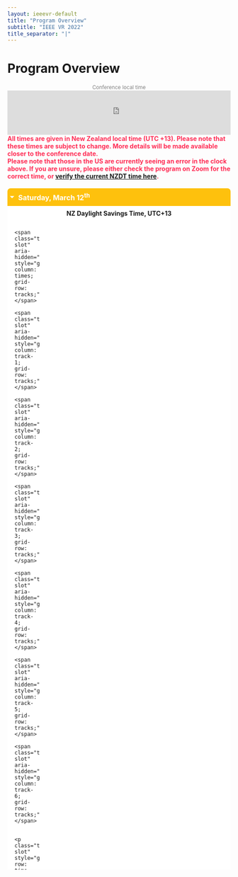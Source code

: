 ```yaml
---
layout: ieeevr-default
title: "Program Overview"
subtitle: "IEEE VR 2022"
title_separator: "|"
---
```


<style>
    .styled-table {
        border-collapse: collapse;
        margin: 25px 0;
        font-size: 0.9em;
        font-family: sans-serif;
        /*min-width: 400px;*/
        box-shadow: 0 0 20px rgba(0, 0, 0, 0.15);
        display: table;
    }

    .styled-table thead tr {
        background-color: #fec10d;
        color: #ffffff;
        text-align: left;
    }

    .styled-table th,
    .styled-table td {
        padding: 12px 15px;
    }

    .styled-table tbody tr {
        border-bottom: 1px solid #dddddd;
    }

    .styled-table tbody tr:nth-of-type(even) {
        background-color: #f3f3f3;
    }

    .styled-table tbody tr:last-of-type {
        border-bottom: 2px solid #fec10d;
    }

    .styled-table tbody tr.active-row {
        font-weight: bold;
        color: #fec10d;
    }


    /*************************
 * GRID SCHEDULE LAYOUT from there: https://css-tricks.com/building-a-conference-schedule-with-css-grid/
 *************************/
    @media screen and (min-width:700px) {
        .schedule {
            display: grid;
            grid-gap: 1em;
            grid-template-rows:
                [tracks] auto [time-0730] 0.5fr [time-0800] 0.5fr [time-0830] 0.5fr [time-0900] 0.5fr [time-0930] 0.5fr [time-1000] 0.5fr [time-1030] 0.5fr [time-1100] 0.5fr [time-1130] 0.5fr [time-1200] 0.5fr [time-1230] 0.5fr [time-1300] 0.5fr [time-1330] 0.5fr [time-1400] 0.5fr [time-1430] 0.5fr [time-1500] 0.5fr [time-1530] 0.5fr [time-1600] 0.5fr [time-1630] 0.5fr [time-1700] 0.5fr [time-1730] 0.5fr [time-1800] 0.5fr [time-1830] 0.5fr [time-1900] 0.5fr;
            /* Note 1:
      Use 24hr time for gridline names for simplicity

      Note 2: Use "auto" instead of "0.5fr" for a more compact schedule where height of a slot is not proportional to the session length. Implementing a "compact" shortcode attribute might make sense for this!
      Try 0.5fr for more compact equal rows. I don't quite understand how that works :)
      */

            grid-template-columns:
                [times] 4em [track-1-start] 0.5fr [track-1-end track-2-start] 0.5fr [track-2-end track-3-start] 0.5fr [track-3-end];
        }

        .schedule-with-expo {
            display: grid;
            grid-gap: 1em;
            grid-template-rows:
                [tracks] auto [time-0830] 0.5fr [time-0900] 0.5fr [time-0930] 0.5fr [time-1000] 0.5fr [time-1030] 0.5fr [time-1100] 0.5fr [time-1130] 0.5fr [time-1200] 0.5fr [time-1230] 0.5fr [time-1300] 0.5fr [time-1330] 0.5fr [time-1400] 0.5fr [time-1430] 0.5fr [time-1500] 0.5fr [time-1530] 0.5fr [time-1600] 0.5fr [time-1630] 0.5fr [time-1700] 0.5fr [time-1730] 0.5fr [time-1800] 0.5fr [time-1830] 0.5fr [time-1900] 0.5fr;

            grid-template-columns:
                [times] 4em [track-1-start] 0.5fr [track-1-end track-2-start] 0.5fr [track-2-end track-3-start] 0.5fr [track-3-end track-4-start] 0.5fr [track-4-end];
        }

        .schedule-sat-12 {
            display: grid;
            grid-gap: 1em;
            grid-template-rows:
                [tracks] auto [time-0800] 0.5fr [time-0830] 0.5fr [time-0900] 0.5fr [time-0930] 0.5fr [time-1000] 0.5fr [time-1030] 0.5fr [time-1100] 0.5fr [time-1130] 0.5fr [time-1200] 0.5fr [time-1230] 0.5fr [time-1300] 0.5fr [time-1330] 0.5fr [time-1400] 0.5fr [time-1430] 0.5fr [time-1500] 0.5fr [time-1530] 0.5fr [time-1600] 0.5fr [time-1630] 0.5fr [time-1700] 0.5fr;

            grid-template-columns:
                [times] 4em [track-1-start] 0.5fr [track-1-end track-2-start] 0.5fr [track-2-end track-3-start] 0.5fr [track-3-end track-4-start] 0.5fr [track-4-end track-5-start] 0.5fr [track-5-end track-6-start] 0.5fr [track-6-end];
        }

        .schedule-sun-13 {
            display: grid;
            grid-gap: 1em;
            grid-template-rows:
                [tracks] auto [time-0800] 0.5fr [time-0830] 0.5fr [time-0900] 0.5fr [time-0930] 0.5fr [time-1000] 0.5fr [time-1030] 0.5fr [time-1100] 0.5fr [time-1130] 0.5fr [time-1200] 0.5fr [time-1230] 0.5fr [time-1300] 0.5fr [time-1330] 0.5fr [time-1400] 0.5fr [time-1430] 0.5fr [time-1500] 0.5fr [time-1530] 0.5fr [time-1600] 0.5fr [time-1630] 0.5fr [time-1700] 0.5fr;

            grid-template-columns:
                [times] 4em [track-1-start] 0.5fr [track-1-end track-2-start] 0.5fr [track-2-end track-3-start] 0.5fr [track-3-end track-4-start] 0.5fr [track-4-end track-5-start] 0.5fr [track-5-end track-6-start] 0.5fr [track-6-end];
        }

        .schedule-mon-14 {
            display: grid;
            grid-gap: 1em;
            grid-template-rows:
                [tracks] auto [time-0900] 0.5fr [time-0930] 0.5fr [time-1000] 0.5fr [time-1030] 0.5fr [time-1100] 0.5fr [time-1130] 0.5fr [time-1200] 0.5fr [time-1230] 0.5fr [time-1300] 0.5fr [time-1330] 0.5fr [time-1400] 0.5fr [time-1430] 0.5fr [time-1500] 0.5fr [time-1530] 0.5fr [time-1600] 0.5fr [time-1630] 0.5fr [time-1700] 0.5fr [time-1730] 0.5fr [time-1800] 0.5fr [time-1830] 0.5fr [time-1900] 0.5fr;

            grid-template-columns:
                [times] 4em [track-1-start] 0.5fr [track-1-end track-2-start] 0.5fr [track-2-end track-3-start] 0.5fr [track-3-end track-4-start] 0.5fr [track-4-end track-5-start] 0.5fr [track-5-end track-6-start] 0.5fr [track-6-end];
        }

        .schedule-tue-15 {
            display: grid;
            grid-gap: 1em;
            grid-template-rows:
                [tracks] auto [time-0700] 0.5fr [time-0730] 0.5fr [time-0800] 0.5fr [time-0830] 0.5fr [time-0900] 0.5fr [time-0930] 0.5fr [time-1000] 0.5fr [time-1030] 0.5fr [time-1100] 0.5fr [time-1130] 0.5fr [time-1200] 0.5fr [time-1230] 0.5fr [time-1300] 0.5fr [time-1330] 0.5fr [time-1400] 0.5fr [time-1430] 0.5fr [time-1500] 0.5fr [time-1530] 0.5fr [time-1600] 0.5fr [time-1630] 0.5fr [time-1700] 0.5fr [time-1730] 0.5fr [time-1800] 0.5fr [time-1830] 0.5fr [time-1900] 0.5fr;

            grid-template-columns:
                [times] 4em [track-1-start] 0.5fr [track-1-end track-2-start] 0.5fr [track-2-end track-3-start] 0.5fr [track-3-end track-4-start] 0.5fr [track-4-end track-5-start] 0.5fr [track-5-end track-6-start] 0.5fr [track-6-end];
        }

        .schedule-wed-16 {
            display: grid;
            grid-gap: 1em;
            grid-template-rows:
                [tracks] auto [time-0600] 0.5fr [time-0630] 0.5fr [time-0700] 0.5fr [time-0730] 0.5fr [time-0800] 0.5fr [time-0830] 0.5fr [time-0900] 0.5fr [time-0930] 0.5fr [time-1000] 0.5fr [time-1030] 0.5fr [time-1100] 0.5fr [time-1130] 0.5fr [time-1200] 0.5fr [time-1230] 0.5fr [time-1300] 0.5fr [time-1330] 0.5fr [time-1400] 0.5fr [time-1430] 0.5fr [time-1500] 0.5fr [time-1530] 0.5fr [time-1600] 0.5fr [time-1630] 0.5fr [time-1700] 0.5fr [time-1730] 0.5fr [time-1800] 0.5fr [time-1830] 0.5fr [time-1900] 0.5fr;

            grid-template-columns:
                [times] 4em [track-1-start] 0.5fr [track-1-end track-2-start] 0.5fr [track-2-end track-3-start] 0.5fr [track-3-end track-4-start] 0.5fr [track-4-end track-5-start] 0.5fr [track-5-end track-6-start] 0.5fr [track-6-end];
        }
    }

    .time-slot {
        grid-column: times;
        text-decoration: none;

    }

    .track-slot {
        display: none;
        /* hidden on small screens and browsers without grid support */
    }

    @supports(display:grid) {
        @media screen and (min-width:700px) {
            .track-slot {
                display: block;
                padding: 10px 5px 5px;
                position: sticky;
                top: 0;
                z-index: 1000;
                background-color: rgba(255, 255, 255, .9);
            }
        }
    }

    /* Small-screen & fallback styles */
    .session {
        margin-bottom: 1em;
    }

    @supports(display:grid) {
        @media screen and (min-width: 700px) {
            .session {
                margin: 0;
            }
        }
    }

    /*************************
 * VISUAL STYLES
 * Design-y stuff ot particularly important to the demo
 ************************
    body {
        padding: 50px;
        max-width: 1100px;
        margin: 0 auto;
        line-height: 1.5;
    }
    */

    .session {
        padding: .5em;
        border-radius: 5px;
        font-size: 12px;
        box-shadow:
            rgba(255, 255, 255, .6) 1px 1px 0,
            rgba(0, 0, 0, .3) 4px 4px 0;
    }

    .session-title,
    .session-time,
    .session-track,
    .session-presenter {
        display: block;
    }

    .session-title,
    .time-slot {
        margin: 0;
        font-size: 1em;
    }

    .session-title a {
        color: #fff;
        text-decoration-style: dotted;

        &:hover {
            font-style: italic;
        }

        &:focus {
            outline: 2px dotted rgba(255, 255, 255, .8);
        }
    }

    .track-slot,
    .time-slot {
        font-weight: bold;
        font-size: .8em;
    }

    .track-1 {
        background-color: #fec10d;
        color: #fff;
    }

    .track-2 {
        background-color: #009cb4;
        color: #fff;
    }

    .track-3 {
        background-color: rgb(52, 199, 89);
        color: #fff;
    }

    .track-poster {
        background-color: #c65833;
        color: #fff;
    }

    .track-all {
        display: flex;
        justify-content: center;
        align-items: center;
        background: #ccc;
        color: #000;
        box-shadow: none;
    }

    .track-tutorial {
        background-color: #00aeef;
        color: #fff;
    }

    .track-break {
        background-color: #ddf6ff;
        color: #464646;
    }

    .track-workshop {
        background-color: rgb(52, 199, 89);
        color: #fff;
    }

    .track-dc {
        background-color: rgb(255, 149, 0);
        color: #fff;
    }

    .track-exhibition {
        background-color: rgb(175, 82, 222);
        color: #fff;
    }

    .track-event {
        background-color: rgb(90, 200, 250);
        color: #fff;
    }

    .track-panel {
        background-color: rgb(0, 122, 255);
        color: #fff;
    }

    .track-keynote {
        background-color: rgb(255, 45, 85);
        color: #fff;
    }

    .track-rob {
        background-color: #fe850b;
        color: #fff;
    }

    .track-3dui {
        background-color: rgb(211, 15, 69);
        color: #fff;
    }

    .text {
        max-width: 750px;
        font-size: 18px;
        margin: 0 auto 50px;
    }

    .meta {
        color: #555;
        font-style: italic;
    }

    .meta a {
        color: #555;
    }

    hr {
        margin: 40px 0;
    }


    /* Collapsible */
    input[type='checkbox'] {
        display: none;
    }

    .wrap-collabsible {
        margin: 1.2rem 0;
    }

    .lbl-toggle {
        display: block;
        font-weight: bold;
        /* font-family: monospace; */
        font-size: 1rem;
        text-align: left;
        padding: 0.5rem;
        color: #ffffff;
        background: #fec10d;
        cursor: pointer;
        border-radius: 7px;
        transition: all 0.25s ease-out;
    }

    .lbl-toggle:hover {
        color: #FFF;
    }

    .lbl-toggle::before {
        content: ' ';
        display: inline-block;
        border-top: 5px solid transparent;
        border-bottom: 5px solid transparent;
        border-left: 5px solid currentColor;
        vertical-align: middle;
        margin-right: .7rem;
        transform: translateY(-2px);
        transition: transform .2s ease-out;
    }

    .toggle:checked+.lbl-toggle::before {
        transform: rotate(90deg) translateX(-3px);
    }

    .collapsible-content {
        max-height: 0px;
        overflow: hidden;
        transition: max-height .25s ease-in-out;
    }

    .toggle:checked+.lbl-toggle+.collapsible-content {
        max-height: 1500px;
    }

    .toggle:checked+.lbl-toggle {
        border-bottom-right-radius: 0;
        border-bottom-left-radius: 0;
    }

    .collapsible-content .content-inner {
        background: white;
        /* rgba(0, 105, 255, .2);*/
        border-bottom: 1px solid rgba(254, 193, 13, .45);
        border-bottom-left-radius: 7px;
        border-bottom-right-radius: 7px;
        padding: .5rem 1rem;
    }

    .collapsible-content p {
        margin-bottom: 0;
    }

</style>


<h1>Program Overview</h1>



<div style="text-align:center;">
        <small><span style="color:gray;">Conference local time</span></small>
        <iframe src="https://www.zeitverschiebung.net/clock-widget-iframe-v2?language=en&size=small&timezone=Pacific%2FAuckland" width="100%" height="100" frameborder="0" seamless></iframe>
</div>



<!--
<h3 style="color: rgb(255, 45, 85);">Please note that all times are given in Lisbon, Portugal local time.</h3>
<p>
    On the first day (Saturday, March 27), times are given in WET/UTC.
    The rest of the conference is affected by Daylight Saving Time (DST), and therefore, times are shown in WEST/UTC+1.
</p>
-->
<div class="notice--warning">
    <strong style="color: rgb(255, 45, 85);">All times are given in New Zealand local time (UTC +13). Please note that these times are subject to change.
    More details will be made available closer to the conference date.</strong>
</div>

<div class="notice--warning">
    <strong style="color: rgb(255, 45, 85);">Please note that those in the US are currently seeing an error in the clock above. If you are unsure, please either check the program on Zoom 
    for the correct time, or <a href="https://www.timeanddate.com/worldclock/new-zealand/auckland">verify the current NZDT time here</a>.</strong>
</div>
<!--<div class="notice--info" style="background-color: $theme-yellow ! important; color: $theme-text ! important;">
    <strong>Locations</strong>
    <p>
        Locations in the program below refer to virtual places in the Virbela platform.
    </p>
    <center>
        <p style="font-size: 20px;">
            <a href="/2021/attend/virbela-instructions/" class="btn btn--primary" style="color: white;">Getting Started with Virbela</a>
        </p>
    </center>
</div>-->
<!--
<div class="notice--warning">
    <strong>Note:</strong>
    <p>
        The indications for locations in this program refer to virtual locations in the Virbela platform. Please find more information about and how to use Virbela <a href="/2021/attend/virbela-instructions/">here</a>.
    </p>
</div>
-->


<!-- ################################# SATURDAY ########################################### -->
<div>
    <div class="wrap-collabsible"> <input id="collapsible1" class="toggle" type="checkbox" checked> <label for="collapsible1" class="lbl-toggle">Saturday, March 12<sup>th</sup></label>
        <div class="collapsible-content">
            <div class="content-inner">
                <center><strong>NZ Daylight Savings Time, UTC+13</strong></center>
                <div class="schedule-sat-12" aria-labelledby="schedule-heading">

                    <span class="track-slot" aria-hidden="true" style="grid-column: times; grid-row: tracks;"></span>
                    <span class="track-slot" aria-hidden="true" style="grid-column: track-1; grid-row: tracks;"></span>
                    <span class="track-slot" aria-hidden="true" style="grid-column: track-2; grid-row: tracks;"></span>
                    <span class="track-slot" aria-hidden="true" style="grid-column: track-3; grid-row: tracks;"></span>
                    <span class="track-slot" aria-hidden="true" style="grid-column: track-4; grid-row: tracks;"></span>
                    <span class="track-slot" aria-hidden="true" style="grid-column: track-5; grid-row: tracks;"></span>
                    <span class="track-slot" aria-hidden="true" style="grid-column: track-6; grid-row: tracks;"></span>

                    <p class="time-slot" style="grid-row: time-0800;">8:00</p>

                    <div class="session session-1 track-tutorial" style="grid-column: track-1-start / track-1-end; grid-row: time-0800 / time-0930;">
                        <h3 class="session-title"><a href="{{ "/program/tutorials/#RemoteCollaboration" | relative_url }}">Tutorial: Remote Collaboration using Augmented Reality: Development and Evaluation - Bernado Marques et al.</a></h3>
                        <span class="session-time">8:00 - 9:30</span>
                        <!--<span class="session-title"><b style="color: white;">Location:</b> <a href="/2021/attend/virbela-instructions/#map">Auditorium A</a></span>-->
                    </div>

                    <div class="session session-2 track-workshop" style="grid-column: track-2-start / track-2-end; grid-row: time-0800 / time-1100;">
                        <h3 class="session-title"><a href="{{ "/program/workshops/#ARES" | relative_url }}">Workshop: ARES - Augmented Reality Enabling Superhuman Sports + Serious Games</a></h3>
                        <span class="session-time">8:00 - 11:00</span>
                        <!--<span class="session-title"><b style="color: white;">Location:</b> <a href="/2021/attend/virbela-instructions/#map">Auditorium B</a></span>-->
                    </div>
                    
                    <div class="session session-3 track-workshop" style="grid-column: track-3-start / track-3-end; grid-row: time-0800 / time-1100;">
                        <h3 class="session-title"><a href="{{ "/program/workshops/#SIVA" | relative_url }}">1<sup>st</sup> International Workshop on Socially Intelligent Virtual Agents (SIVA)</a></h3>
                        <span class="session-time">8:00 - 11:00</span>
                    </div>
                    <div class="session session-4 track-workshop" style="grid-column: track-4-start / track-4-end; grid-row: time-0800 / time-1130;">
                        <h3 class="session-title"><a href="{{ "/program/workshops/#ReDigiTS" | relative_url }}">Workshop: 3D Reconstruction, Digital Twinning, and Simulation for Virtual Experiences (ReDigiTS)</a></h3>
                        <span class="session-time">8:00 - 11:30</span>
                    </div>
                    
                    <div class="session session-5 track-workshop" style="grid-column: track-5-start / track-5-end; grid-row: time-0800 / time-1100;">
                        <h3 class="session-title"><a href="{{ "/program/workshops/#SIVE" | relative_url }}">Workshop: Sonic Interaction in Virtual Environments</a></h3>
                        <span class="session-time">8:00 - 11:00</span>
                        <!--<span class="session-title"><b style="color: white;">Location:</b> <a href="/2021/attend/virbela-instructions/#map">Auditorium A</a></span>-->
                    </div>

                    <p class="time-slot" style="grid-row: time-0830;"></p>
                    <p class="time-slot" style="grid-row: time-0900;">9:00</p>

                    <div class="session session-6 track-dc" style="grid-column: track-6-start / track-6-end; grid-row: time-0900 / time-1800;">
                        <h3 class="session-title"><a href="{{ "/program/doctoral-consortium" | relative_url }}">Doctoral Consortium</a></h3>
                        <span class="session-time">9:00 - 18:00</span>
                        <!--<span class="session-title"><b style="color: white;">Location:</b> <a href="/2021/attend/virbela-instructions/#map">Auditorium B</a></span>-->
                    </div>
                    
                    <p class="time-slot" style="grid-row: time-0930;"></p>
                    <p class="time-slot" style="grid-row: time-1000;">10:00</p>

                    <div class="session session-7 track-tutorial" style="grid-column: track-1-start / track-1-end; grid-row: time-1000 / time-1130;">
                        <h3 class="session-title"><a href="{{ "/program/tutorials/#RagRug" | relative_url }}">Tutorial: Developing Situated Analytics Applications with RagRug - Dieter Schmalstieg, Philipp Fleck</a></h3>
                        <span class="session-time">10:00 - 11:30</span>
                        <!--<span class="session-title"><b style="color: white;">Location:</b> <a href="/2021/attend/virbela-instructions/#map">Auditorium C</a></span>-->
                    </div>

                    <p class="time-slot" style="grid-row: time-1030;"></p>
                    <p class="time-slot" style="grid-row: time-1100;">11:00</p>

                    <div class="session session-8 track-workshop" style="grid-column: track-2-start / track-2-end; grid-row: time-1100 / time-1600;">
                        <h3 class="session-title"><a href="{{ "/program/workshops/#EmpathicComputing" | relative_url }}">Workshop: Empathic Computing</a></h3>
                        <span class="session-time">11:00 - 16:00</span>
                        <!--<span class="session-title"><b style="color: white;">Location:</b> <a href="/2021/attend/virbela-instructions/#map">Auditorium C</a></span>-->
                    </div>

                    <div class="session session-8 track-workshop" style="grid-column: track-3-start / track-3-end; grid-row: time-1100 / time-1400;">
                        <h3 class="session-title"><a href="{{ "/program/workshops/#OpenVR" | relative_url }}">Workshop: Open Access Tools and Libraries for Virtual Reality</a></h3>
                        <span class="session-time">11:00 - 14:00</span>
                        <!--<span class="session-title"><b style="color: white;">Location:</b> <a href="/2021/attend/virbela-instructions/#map">Auditorium C</a></span>-->
                    </div>

                    <div class="session session-9 track-workshop" style="grid-column: track-5-start / track-5-end; grid-row: time-1100 / time-1500;">
                        <h3 class="session-title"><a href="{{ "/program/workshops/#XRIOS" | relative_url }}">1<sup>st</sup> International Workshop on eXtended Reality for Industrial and Occupational Supports (XRIOS)</a></h3>
                        <span class="session-time">11:00 - 15:00</span>
                        <!--<span class="session-title"><b style="color: white;">Location:</b> <a href="/2021/attend/virbela-instructions/#map">Auditorium C</a></span>-->
                    </div>

                    <p class="time-slot" style="grid-row: time-1130;"></p>
                    <p class="time-slot" style="grid-row: time-1200;">12:00</p>

                    <div class="session session-10 track-tutorial" style="grid-column: track-1-start / track-1-end; grid-row: time-1200 / time-1330;">
                        <h3 class="session-title"><a href="{{ "/program/tutorials/#EmpathyXR" | relative_url }}">Tutorial: Empathy-Enabled Extended Reality - Denis Gra&#x10D;anin</a></h3>
                        <span class="session-time">12:00 - 13:30</span>
                        <!--<span class="session-title"><b style="color: white;">Location:</b> <a href="/2021/attend/virbela-instructions/#map">Auditorium C</a></span>-->
                    </div>

                    <p class="time-slot" style="grid-row: time-1230;"></p>
                    <p class="time-slot" style="grid-row: time-1300;">13:00</p>

                    <div class="session session-11 track-workshop" style="grid-column: track-3-start / track-3-end; grid-row: time-1400 / time-1700;">
                        <h3 class="session-title"><a href="{{ "/program/workshops/#Data4XR" | relative_url }}">Workshop: Data4XR: Datasets for Developing Intelligent XR Applications</a></h3>
                        <span class="session-time">14:00 - 17:00</span>
                        <!--<span class="session-title"><b style="color: white;">Location:</b> <a href="/2021/attend/virbela-instructions/#map">Auditorium C</a></span>-->
                    </div>

                    <p class="time-slot" style="grid-row: time-1330;"></p>
                    <p class="time-slot" style="grid-row: time-1400;">14:00</p>
                    <p class="time-slot" style="grid-row: time-1430;"></p>
                    <p class="time-slot" style="grid-row: time-1500;">15:00</p>
                    <p class="time-slot" style="grid-row: time-1530;"></p>
                    <p class="time-slot" style="grid-row: time-1600;">16:00</p>
                    <p class="time-slot" style="grid-row: time-1630;"></p>
                    <p class="time-slot" style="grid-row: time-1700;">17:00</p>
                    <p class="time-slot" style="grid-row: time-1730;"></p>
                    <p class="time-slot" style="grid-row: time-1800;">18:00</p>

                </div>

            </div>
        </div>
    </div>
</div>

<!-- ################################# SUNDAY ########################################### -->
<div>
    <div class="wrap-collabsible"> <input id="collapsible2" class="toggle" type="checkbox" checked> <label for="collapsible2" class="lbl-toggle">Sunday, March 13<sup>th</sup></label>
        <div class="collapsible-content">
            <div class="content-inner">
                <center><strong>NZ Daylight Savings Time, UTC+13</strong></center>
                <div class="schedule-sun-13" aria-labelledby="schedule-heading">

                    <span class="track-slot" aria-hidden="true" style="grid-column: times; grid-row: tracks;"></span>
                    <span class="track-slot" aria-hidden="true" style="grid-column: track-1; grid-row: tracks;"></span>
                    <span class="track-slot" aria-hidden="true" style="grid-column: track-2; grid-row: tracks;"></span>
                    <span class="track-slot" aria-hidden="true" style="grid-column: track-3; grid-row: tracks;"></span>
                    <span class="track-slot" aria-hidden="true" style="grid-column: track-4; grid-row: tracks;"></span>
                    <span class="track-slot" aria-hidden="true" style="grid-column: track-5; grid-row: tracks;"></span>
                    <span class="track-slot" aria-hidden="true" style="grid-column: track-6; grid-row: tracks;"></span>

                    <p class="time-slot" style="grid-row: time-0800;">8:00</p>

                    <div class="session session-1 track-tutorial" style="grid-column: track-1-start / track-1-end; grid-row: time-0800 / time-0930;">
                        <h3 class="session-title"><a href="{{ "/program/tutorials/#Ubiq" | relative_url }}">Tutorial: Build Your Own Social Virtual Reality with Ubiq - Part 1 - Anthony Steed et al.</a></h3>
                        <span class="session-time">8:00 - 9:30</span>
                        <!--<span class="session-title"><b style="color: white;">Location:</b> <a href="/2021/attend/virbela-instructions/#map">Auditorium A</a></span>-->
                    </div>

                    <div class="session session-2 track-workshop" style="grid-column: track-2-start / track-2-end; grid-row: time-0800 / time-1100;">
                        <h3 class="session-title"><a href="{{ "/program/workshops/#VHCIE" | relative_url }}">Workshop on Virtual Humans and Crowds in Immersive Environments (VHCIE)</a></h3>
                        <span class="session-time">8:00 - 11:00</span>
                        <!--<span class="session-title"><b style="color: white;">Location:</b> <a href="/2021/attend/virbela-instructions/#map">Auditorium B</a></span>-->
                    </div>
                    
                    <div class="session session-3 track-workshop" style="grid-column: track-3-start / track-3-end; grid-row: time-0800 / time-1100;">
                        <h3 class="session-title"><a href="{{ "/program/workshops/#TrainingXR" | relative_url }}">3<sup>rd</sup> Annual Workshop on 3D Content Creation for Simulated Training in eXtended Reality (TrainingXR)</a></h3>
                        <span class="session-time">8:00 - 11:00</span>
                    </div>
                    <div class="session session-4 track-workshop" style="grid-column: track-4-start / track-4-end; grid-row: time-0800 / time-1100;">
                        <h3 class="session-title"><a href="{{ "/program/workshops/#SIWI" | relative_url }}">Workshop: Metaverse as a promise of a bright future? - social interactions in a world of isolation</a></h3>
                        <span class="session-time">8:00 - 11:00</span>
                    </div>
                    
                    <div class="session session-5 track-workshop" style="grid-column: track-5-start / track-5-end; grid-row: time-0800 / time-1100;">
                        <h3 class="session-title"><a href="{{ "/program/workshops/#ANIVAE-2022" | relative_url }}">5<sup>th</sup> IEEE VR Internal Workshop on Animation in Virtual and Augmented Environments (ANIVAE-2022)</a></h3>
                        <span class="session-time">8:00 - 11:00</span>
                        <!--<span class="session-title"><b style="color: white;">Location:</b> <a href="/2021/attend/virbela-instructions/#map">Auditorium A</a></span>-->
                    </div>

                    <div class="session session-6 track-workshop" style="grid-column: track-6-start / track-6-end; grid-row: time-0800 / time-1100;">
                        <h3 class="session-title"><a href="{{ "/program/workshops/#XRHealth" | relative_url }}">Workshop: XR for Health and Wellbeing</a></h3>
                        <span class="session-time">8:00 - 11:00</span>
                        <!--<span class="session-title"><b style="color: white;">Location:</b> <a href="/2021/attend/virbela-instructions/#map">Auditorium A</a></span>-->
                    </div>

                    <p class="time-slot" style="grid-row: time-0830;"></p>
                    <p class="time-slot" style="grid-row: time-0900;">9:00</p>
                    <p class="time-slot" style="grid-row: time-0930;"></p>
                    <p class="time-slot" style="grid-row: time-1000;">10:00</p>

                    <div class="session session-7 track-tutorial" style="grid-column: track-1-start / track-1-end; grid-row: time-1000 / time-1130;">
                        <h3 class="session-title"><a href="{{ "/program/tutorials/#Ubiq" | relative_url }}">Tutorial: Build Your Own Social Virtual Reality with Ubiq - Part 2 - Anthony Steed et al.</a></h3>
                        <span class="session-time">10:00 - 11:30</span>
                        <!--<span class="session-title"><b style="color: white;">Location:</b> <a href="/2021/attend/virbela-instructions/#map">Auditorium C</a></span>-->
                    </div>

                    <p class="time-slot" style="grid-row: time-1030;"></p>
                    <p class="time-slot" style="grid-row: time-1100;">11:00</p>

                    <div class="session session-8 track-workshop" style="grid-column: track-3-start / track-3-end; grid-row: time-1100 / time-1400;">
                        <h3 class="session-title"><a href="{{ "/program/workshops/#PERCxR" | relative_url }}">8<sup>th</sup> workshop on Perceptual and Cognitive Issues in XR (PERCxR)</a></h3>
                        <span class="session-time">11:00 - 14:00</span>
                        <!--<span class="session-title"><b style="color: white;">Location:</b> <a href="/2021/attend/virbela-instructions/#map">Auditorium C</a></span>-->
                    </div>

                    <div class="session session-8 track-workshop" style="grid-column: track-4-start / track-4-end; grid-row: time-1100 / time-1400;">
                        <h3 class="session-title"><a href="{{ "/program/workshops/#NIDIT" | relative_url }}">Workshop on Novel Input Devices and Interaction Techniques (NIDIT)</a></h3>
                        <span class="session-time">11:00 - 14:00</span>
                        <!--<span class="session-title"><b style="color: white;">Location:</b> <a href="/2021/attend/virbela-instructions/#map">Auditorium C</a></span>-->
                    </div>

                    <div class="session session-9 track-workshop" style="grid-column: track-5-start / track-5-end; grid-row: time-1100 / time-1400;">
                        <h3 class="session-title"><a href="{{ "/program/workshops/#WEVR" | relative_url }}">8<sup>th</sup> Workshop on Everyday Virtual Reality</a></h3>
                        <span class="session-time">11:00 - 14:00</span>
                        <!--<span class="session-title"><b style="color: white;">Location:</b> <a href="/2021/attend/virbela-instructions/#map">Auditorium C</a></span>-->
                    </div>

                    <div class="session session-10 track-workshop" style="grid-column: track-6-start / track-6-end; grid-row: time-1100 / time-1400;">
                        <h3 class="session-title"><a href="{{ "/program/workshops/#HSVRAR" | relative_url }}">Workshop: Health and Safety in VR and AR</a></h3>
                        <span class="session-time">11:00 - 14:00</span>
                        <!--<span class="session-title"><b style="color: white;">Location:</b> <a href="/2021/attend/virbela-instructions/#map">Auditorium C</a></span>-->
                    </div>

                    <p class="time-slot" style="grid-row: time-1130;"></p>
                    <p class="time-slot" style="grid-row: time-1200;">12:00</p>

                    <div class="session session-11 track-tutorial" style="grid-column: track-1-start / track-1-end; grid-row: time-1200 / time-1330;">
                        <h3 class="session-title"><a href="{{ "/program/tutorials/#EmotionAndTouch" | relative_url }}">Tutorial: Emotion and Touch in Virtual Reality - Darlene Barker</a></h3>
                        <span class="session-time">12:00 - 13:30</span>
                        <!--<span class="session-title"><b style="color: white;">Location:</b> <a href="/2021/attend/virbela-instructions/#map">Auditorium C</a></span>-->
                    </div>

                    <p class="time-slot" style="grid-row: time-1230;"></p>
                    <p class="time-slot" style="grid-row: time-1300;">13:00</p>
                    <p class="time-slot" style="grid-row: time-1330;"></p>
                    <p class="time-slot" style="grid-row: time-1400;">14:00</p>

                    <div class="session session-12 track-workshop" style="grid-column: track-3-start / track-3-end; grid-row: time-1400 / time-1700;">
                        <h3 class="session-title"><a href="{{ "/program/workshops/#KELVAR" | relative_url }}">7<sup>th</sup> Annual Workshop on K-12+ Embodied Learning through Virtual and Augmented Reality (KELVAR)</a></h3>
                        <span class="session-time">14:00 - 17:00</span>
                        <!--<span class="session-title"><b style="color: white;">Location:</b> <a href="/2021/attend/virbela-instructions/#map">Auditorium C</a></span>-->
                    </div>

                    <div class="session session-13 track-workshop" style="grid-column: track-4-start / track-4-end; grid-row: time-1400 / time-1700;">
                        <h3 class="session-title"><a href="{{ "/program/workshops/#METABUILD" | relative_url }}">METABUILD: First Workshop for Building the Foundations of the Metaverse</a></h3>
                        <span class="session-time">14:00 - 17:00</span>
                        <!--<span class="session-title"><b style="color: white;">Location:</b> <a href="/2021/attend/virbela-instructions/#map">Auditorium C</a></span>-->
                    </div>

                    <div class="session session-14 track-workshop" style="grid-column: track-5-start / track-5-end; grid-row: time-1400 / time-1500;">
                        <h3 class="session-title"><a href="{{ "/program/workshops/#X-IRL" | relative_url }}">Workshop: X-IRL risks: Identifying privacy and security risks in inter-reality attacks and interactions</a></h3>
                        <span class="session-time">14:00 - 15:00</span>
                        <!--<span class="session-title"><b style="color: white;">Location:</b> <a href="/2021/attend/virbela-instructions/#map">Auditorium C</a></span>-->
                    </div>

                    <p class="time-slot" style="grid-row: time-1430;"></p>
                    <p class="time-slot" style="grid-row: time-1500;">15:00</p>
                    <p class="time-slot" style="grid-row: time-1530;"></p>
                    <p class="time-slot" style="grid-row: time-1600;">16:00</p>
                    <p class="time-slot" style="grid-row: time-1630;"></p>
                    <p class="time-slot" style="grid-row: time-1700;">17:00</p>

                </div>

            </div>
        </div>
    </div>
</div>

<!-- ################################# MONDAY ########################################### -->
<div>
    <div class="wrap-collabsible"> <input id="collapsible3" class="toggle" type="checkbox" checked> <label for="collapsible3" class="lbl-toggle">Monday, March 14<sup>th</sup></label>
        <div class="collapsible-content">
            <div class="content-inner">
                <center><strong>NZ Daylight Savings Time, UTC+13</strong></center>
                <div class="schedule-mon-14" aria-labelledby="schedule-heading">

                    <span class="track-slot" aria-hidden="true" style="grid-column: times; grid-row: tracks;"></span>
                    <span class="track-slot" aria-hidden="true" style="grid-column: track-1; grid-row: tracks;"></span>
                    <span class="track-slot" aria-hidden="true" style="grid-column: track-2; grid-row: tracks;"></span>
                    <span class="track-slot" aria-hidden="true" style="grid-column: track-3; grid-row: tracks;"></span>
                    <span class="track-slot" aria-hidden="true" style="grid-column: track-4; grid-row: tracks;"></span>
                    <span class="track-slot" aria-hidden="true" style="grid-column: track-5; grid-row: tracks;"></span>
                    <span class="track-slot" aria-hidden="true" style="grid-column: track-6; grid-row: tracks;"></span>

                    <p class="time-slot" style="grid-row: time-0900;">9:00</p>

                    <div class="session session-1 track-tutorial" style="grid-column: track-1-start / track-6-end; grid-row: time-0900 / time-1030;">
                        <h3 class="session-title"><!--<a href="{{ "/program/tutorials/#T4" | relative_url }}">-->Opening incl. VGTC Awards<!--</a>--></h3>
                        <span class="session-time">9:00 - 10:30</span>
                        <!--<span class="session-title"><b style="color: white;">Location:</b> <a href="/2021/attend/virbela-instructions/#map">Auditorium A</a></span>-->
                    </div>

                    <p class="time-slot" style="grid-row: time-0930;"></p>
                    <p class="time-slot" style="grid-row: time-1000;">10:00</p>

                    <div class="session session-2 track-keynote" style="grid-column: track-1-start / track-6-end; grid-row: time-1030 / time-1130;">
                        <h3 class="session-title"><a href="{{ "/program/keynote-speakers/#keynote-dwyer" | relative_url }}">Keynote 1 - Tim Dwyer</a></h3>
                        <span class="session-time">10:30 - 11:30</span>
                        <!--<span class="session-title"><b style="color: white;">Location:</b> <a href="/2021/attend/virbela-instructions/#map">Auditorium B</a></span>-->
                    </div>

                    <p class="time-slot" style="grid-row: time-1030;"></p>
                    <p class="time-slot" style="grid-row: time-1100;">11:00</p>

                    <div class="session session-3 track-break" style="grid-column: track-1-start / track-6-end; grid-row: time-1130 / time-1200;">
                        <h3 class="session-title">Break</h3>
                        <span class="session-time">11:30 - 12:00</span>
                    </div>

                    <p class="time-slot" style="grid-row: time-1130;"></p>
                    <p class="time-slot" style="grid-row: time-1200;">12:00</p>
                    
                    <div class="session session-4 track-1" style="grid-column: track-1-start / track-2-end; grid-row: time-1200 / time-1300;">
                        <h3 class="session-title"><a href="{{ "/program/papers/#displays" | relative_url }}">Papers: Displays</a></h3>
                        <span class="session-time">12:00 - 13:00</span>
                    </div>

                    <div class="session session-5 track-2" style="grid-column: track-3-start / track-4-end; grid-row: time-1200 / time-1300;">
                        <h3 class="session-title"><a href="{{ "/program/papers/#security" | relative_url }}">Papers: Security</a></h3>
                        <span class="session-time">12:00 - 13:00</span>
                    </div>

                    <div class="session session-6 track-3" style="grid-column: track-5-start / track-6-end; grid-row: time-1200 / time-1300;">
                        <h3 class="session-title"><a href="{{ "/program/papers/#emotion-and-cognition" | relative_url }}">Papers: Emotion and Cognition</a></h3>
                        <span class="session-time">12:00 - 13:00</span>
                    </div>

                    <p class="time-slot" style="grid-row: time-1230;"></p>
                    <p class="time-slot" style="grid-row: time-1300;">13:00</p>

                    <div class="session session-7 track-break" style="grid-column: track-1-start / track-4-end; grid-row: time-1300 / time-1400;">
                        <h3 class="session-title">Lunch</h3>
                        <span class="session-time">13:00 - 14:00</span>
                    </div>

                    <div class="session session-8 track-poster" style="grid-column: track-5-start / track-6-end; grid-row: time-1300 / time-1400;">
                        <h3 class="session-title"><a href="{{ "/program/posters/" | relative_url }}">Posters and Demos - Session 1 Fast Forward</a></h3>
                        <span class="session-time">13:00 - 14:00</span>
                    </div>

                    <p class="time-slot" style="grid-row: time-1330;"></p>
                    <p class="time-slot" style="grid-row: time-1400;">14:00</p>

                    <div class="session session-9 track-1" style="grid-column: track-1-start / track-2-end; grid-row: time-1400 / time-1500;">
                        <h3 class="session-title"><a href="{{ "/program/papers/#3dui" | relative_url }}">Papers: 3DUI</a></h3>
                        <span class="session-time">14:00 - 15:00</span>
                    </div>

                    <div class="session session-10 track-2" style="grid-column: track-3-start / track-4-end; grid-row: time-1400 / time-1500;">
                        <h3 class="session-title"><a href="{{ "/program/papers/#locomotion-americas" | relative_url }}">Papers: Locomotion (Americas)</a></h3>
                        <span class="session-time">14:00 - 15:00</span>
                    </div>

                    <div class="session session-11 track-3" style="grid-column: track-5-start / track-6-end; grid-row: time-1400 / time-1500;">
                        <h3 class="session-title"><a href="{{ "/program/papers/#immvis" | relative_url }}">Papers: Immersive Visualization and Virtual Production</a></h3>
                        <span class="session-time">14:00 - 15:00</span>
                    </div>

                    <p class="time-slot" style="grid-row: time-1430;"></p>
                    <p class="time-slot" style="grid-row: time-1500;">15:00</p>

                    <div class="session session-12 track-poster" style="grid-column: track-1-start / track-2-end; grid-row: time-1500 / time-1630;">
                        <h3 class="session-title"><a href="{{ "/program/posters/" | relative_url }}">Posters and Demos - Session 1</a></h3>
                        <span class="session-time">15:00 - 16:30</span>
                    </div>

                    <div class="session session-13 track-exhibition" style="grid-column: track-3-start / track-4-end; grid-row: time-1500 / time-1630;">
                        <h3 class="session-title"><!--<a href="/2021/program/doctoral-consortium/">-->Industry Exhibition<!--</a>--></h3>
                        <span class="session-time">15:00 - 16:30</span>
                    </div>

                    <p class="time-slot" style="grid-row: time-1530;"></p>
                    <p class="time-slot" style="grid-row: time-1600;">16:00</p>

                    <div class="session session-15 track-2" style="grid-column: track-3-start / track-4-end; grid-row: time-1630 / time-1730;">
                        <h3 class="session-title"><a href="{{ "/program/papers/#multimodal-vr" | relative_url }}">Papers: Multimodal VR</a></h3>
                        <span class="session-time">16:30 - 17:30</span>
                    </div>

                    <p class="time-slot" style="grid-row: time-1630;"></p>
                    <p class="time-slot" style="grid-row: time-1700;">17:00</p>
                    
                    <p class="time-slot" style="grid-row: time-1730;"></p>
                    <p class="time-slot" style="grid-row: time-1800;">18:00</p>
                </div>
            </div>
        </div>
    </div>
</div>

<!-- ################################# TUESDAY ########################################### -->
<div>
    <div class="wrap-collabsible"> <input id="collapsible4" class="toggle" type="checkbox" checked> <label for="collapsible4" class="lbl-toggle">Tuesday, March 15<sup>th</sup></label>
        <div class="collapsible-content">
            <div class="content-inner">
                <center><strong>NZ Daylight Savings Time, UTC+13</strong></center>
                <div class="schedule-tue-15" aria-labelledby="schedule-heading">

                    <span class="track-slot" aria-hidden="true" style="grid-column: times; grid-row: tracks;"></span>
                    <span class="track-slot" aria-hidden="true" style="grid-column: track-1; grid-row: tracks;"></span>
                    <span class="track-slot" aria-hidden="true" style="grid-column: track-2; grid-row: tracks;"></span>
                    <span class="track-slot" aria-hidden="true" style="grid-column: track-3; grid-row: tracks;"></span>
                    <span class="track-slot" aria-hidden="true" style="grid-column: track-4; grid-row: tracks;"></span>
                    <span class="track-slot" aria-hidden="true" style="grid-column: track-5; grid-row: tracks;"></span>
                    <span class="track-slot" aria-hidden="true" style="grid-column: track-6; grid-row: tracks;"></span>

                    <p class="time-slot" style="grid-row: time-0700;">7:00</p>

                    <div class="session session-1 track-poster" style="grid-column: track-5-start / track-6-end; grid-row: time-0730 / time-0830;">
                        <h3 class="session-title"><a href="{{ "/program/posters/" | relative_url }}">Posters and Demos - Session 2 Fast Forward</a></h3>
                        <span class="session-time">7:30 - 8:30</span>
                        <!--<span class="session-title"><b style="color: white;">Location:</b> <a href="/2021/attend/virbela-instructions/#map">Auditorium A</a></span>-->
                    </div>

                    <p class="time-slot" style="grid-row: time-0730;"></p>
                    <p class="time-slot" style="grid-row: time-0800;">8:00</p>

                    <div class="session session-2 track-1" style="grid-column: track-1-start / track-2-end; grid-row: time-0830 / time-0930;">
                        <h3 class="session-title"><a href="{{ "/program/papers/#embodiment" | relative_url }}">Papers: Embodiment</a></h3>
                        <span class="session-time">8:30 - 9:30</span>
                        <!--<span class="session-title"><b style="color: white;">Location:</b> <a href="/2021/attend/virbela-instructions/#map">Auditorium B</a></span>-->
                    </div>

                    <div class="session session-3 track-2" style="grid-column: track-3-start / track-4-end; grid-row: time-0830 / time-0930;">
                        <h3 class="session-title"><a href="{{ "/program/papers/#presence" | relative_url }}">Papers: Presence</a></h3>
                        <span class="session-time">8:30 - 9:30</span>
                        <!--<span class="session-title"><b style="color: white;">Location:</b> <a href="/2021/attend/virbela-instructions/#map">Auditorium B</a></span>-->
                    </div>

                    <div class="session session-4 track-3" style="grid-column: track-5-start / track-6-end; grid-row: time-0830 / time-0930;">
                        <h3 class="session-title"><a href="{{ "/program/papers/#interaction-design" | relative_url }}">Papers: Interaction Design</a></h3>
                        <span class="session-time">8:30 - 9:30</span>
                        <!--<span class="session-title"><b style="color: white;">Location:</b> <a href="/2021/attend/virbela-instructions/#map">Auditorium B</a></span>-->
                    </div>

                    <p class="time-slot" style="grid-row: time-0830;"></p>
                    <p class="time-slot" style="grid-row: time-0900;">9:00</p>

                    <div class="session session-5 track-poster" style="grid-column: track-1-start / track-2-end; grid-row: time-0930 / time-1100;">
                        <h3 class="session-title"><a href="{{ "/program/posters/" | relative_url }}">Posters and Demos - Session 2</a></h3>
                        <span class="session-time">9:30 - 11:00</span>
                        <!--<span class="session-title"><b style="color: white;">Location:</b> <a href="/2021/attend/virbela-instructions/#map">Auditorium B</a></span>-->
                    </div>

                    <div class="session session-6 track-event" style="grid-column: track-3-start / track-4-end; grid-row: time-0930 / time-1100;">
                        <h3 class="session-title"><a href="{{ "/program/panels/#VERA" | relative_url }}">Panel 1 - Planning a Virtual Experience Research Accelerator (VERA)</a></h3>
                        <span class="session-time">9:30 - 11:00</span>
                        <!--<span class="session-title"><b style="color: white;">Location:</b> <a href="/2021/attend/virbela-instructions/#map">Auditorium B</a></span>-->
                    </div>

                    <div class="session session-7 track-exhibition" style="grid-column: track-5-start / track-6-end; grid-row: time-0930 / time-1100;">
                        <h3 class="session-title"><!--<a href="{{ "/program/workshops/#SIVE" | relative_url }}">-->Recruitment Fair<!--</a>--></h3>
                        <span class="session-time">9:30 - 11:00</span>
                        <!--<span class="session-title"><b style="color: white;">Location:</b> <a href="/2021/attend/virbela-instructions/#map">Auditorium B</a></span>-->
                    </div>

                    <p class="time-slot" style="grid-row: time-0930;"></p>
                    <p class="time-slot" style="grid-row: time-1000;">10:00</p>
                    <p class="time-slot" style="grid-row: time-1030;"></p>
                    <p class="time-slot" style="grid-row: time-1100;">11:00</p>

                    <div class="session session-8 track-1" style="grid-column: track-1-start / track-2-end; grid-row: time-1100 / time-1200;">
                        <h3 class="session-title"><a href="{{ "/program/papers/#collaboration" | relative_url }}">Papers: Collaboration</a></h3>
                        <span class="session-time">11:00 - 12:00</span>
                        <!--<span class="session-title"><b style="color: white;">Location:</b> <a href="/2021/attend/virbela-instructions/#map">Auditorium B</a></span>-->
                    </div>

                    <div class="session session-9 track-2" style="grid-column: track-3-start / track-4-end; grid-row: time-1100 / time-1200;">
                        <h3 class="session-title"><a href="{{ "/program/papers/#perception-in-ar" | relative_url }}">Papers: Perception in AR</a></h3>
                        <span class="session-time">11:00 - 12:00</span>
                        <!--<span class="session-title"><b style="color: white;">Location:</b> <a href="/2021/attend/virbela-instructions/#map">Auditorium B</a></span>-->
                    </div>

                    <div class="session session-10 track-3" style="grid-column: track-5-start / track-6-end; grid-row: time-1100 / time-1200;">
                        <h3 class="session-title"><a href="{{ "/program/papers/#virtual-humans-and-agents" | relative_url }}">Papers: Virtual Humans and Agents</a></h3>
                        <span class="session-time">11:00 - 12:00</span>
                        <!--<span class="session-title"><b style="color: white;">Location:</b> <a href="/2021/attend/virbela-instructions/#map">Auditorium B</a></span>-->
                    </div>

                    <p class="time-slot" style="grid-row: time-1130;"></p>
                    <p class="time-slot" style="grid-row: time-1200;">12:00</p>

                    <div class="session session-11 track-break" style="grid-column: track-1-start / track-4-end; grid-row: time-1200 / time-1300;">
                        <h3 class="session-title">Lunch</h3>
                        <span class="session-time">12:00 - 13:00</span>
                        <!--<span class="session-title"><b style="color: white;">Location:</b> <a href="/2021/attend/virbela-instructions/#map">Auditorium B</a></span>-->
                    </div>

                    <div class="session session-12 track-event" style="grid-column: track-5-start / track-6-end; grid-row: time-1200 / time-1300;">
                        <h3 class="session-title"><a href="{{ "/program/social-events/#SpeedDating" | relative_url }}">Speed Dating in Virbela</a></h3>
                        <span class="session-time">12:00 - 13:00</span>
                    </div>

                    <p class="time-slot" style="grid-row: time-1230;"></p>
                    <p class="time-slot" style="grid-row: time-1300;">13:00</p>

                    <div class="session session-13 track-1" style="grid-column: track-1-start / track-2-end; grid-row: time-1300 / time-1400;">
                        <h3 class="session-title"><a href="{{ "/program/papers/#augmented-reality" | relative_url }}">Papers: Augmented Reality</a></h3>
                        <span class="session-time">13:00 - 14:00</span>
                        <!--<span class="session-title"><b style="color: white;">Location:</b> <a href="/2021/attend/virbela-instructions/#map">Auditorium B</a></span>-->
                    </div>

                    <div class="session session-14 track-2" style="grid-column: track-3-start / track-4-end; grid-row: time-1300 / time-1400;">
                        <h3 class="session-title"><a href="{{ "/program/papers/#locomotion-asia-pacific" | relative_url }}">Papers: Locomotion (Asia-Pacific)</a></h3>
                        <span class="session-time">13:00 - 14:00</span>
                        <!--<span class="session-title"><b style="color: white;">Location:</b> <a href="/2021/attend/virbela-instructions/#map">Auditorium B</a></span>-->
                    </div>

                    <div class="session session-15 track-3" style="grid-column: track-5-start / track-6-end; grid-row: time-1300 / time-1400;">
                        <h3 class="session-title"><a href="{{ "/program/papers/#perception" | relative_url }}">Papers: Perception</a></h3>
                        <span class="session-time">13:00 - 14:00</span>
                        <!--<span class="session-title"><b style="color: white;">Location:</b> <a href="/2021/attend/virbela-instructions/#map">Auditorium B</a></span>-->
                    </div>

                    <p class="time-slot" style="grid-row: time-1330;"></p>
                    <p class="time-slot" style="grid-row: time-1400;">14:00</p>

                    <div class="session session-16 track-break" style="grid-column: track-1-start / track-6-end; grid-row: time-1400 / time-1430;">
                        <h3 class="session-title">Break</h3>
                        <span class="session-time">14:00 - 14:30</span>
                        <!--<span class="session-title"><b style="color: white;">Location:</b> <a href="/2021/attend/virbela-instructions/#map">Auditorium B</a></span>-->
                    </div>

                    <div class="session session-17 track-keynote" style="grid-column: track-1-start / track-6-end; grid-row: time-1430 / time-1530;">
                        <h3 class="session-title"><a href="{{ "/program/keynote-speakers/#keynote-staples" | relative_url }}">Keynote 2 - Aliesha Staples</a></h3>
                        <span class="session-time">14:30 - 15:30</span>
                        <!--<span class="session-title"><b style="color: white;">Location:</b> <a href="/2021/attend/virbela-instructions/#map">Auditorium B</a></span>-->
                    </div>

                    <p class="time-slot" style="grid-row: time-1430;"></p>
                    <p class="time-slot" style="grid-row: time-1500;">15:00</p>

                    <div class="session session-18 track-break" style="grid-column: track-1-start / track-6-end; grid-row: time-1530 / time-1600;">
                        <h3 class="session-title">Break</h3>
                        <span class="session-time">15:30 - 16:00</span>
                        <!--<span class="session-title"><b style="color: white;">Location:</b> <a href="/2021/attend/virbela-instructions/#map">Auditorium B</a></span>-->
                    </div>

                    <p class="time-slot" style="grid-row: time-1530;"></p>
                    <p class="time-slot" style="grid-row: time-1600;">16:00</p>

                    <div class="session session-19 track-break" style="grid-column: track-1-start / track-6-end; grid-row: time-1730 / time-1800;">
                        <h3 class="session-title">Break</h3>
                        <span class="session-time">17:30 - 18:00</span>
                        <!--<span class="session-title"><b style="color: white;">Location:</b> <a href="/2021/attend/virbela-instructions/#map">Auditorium B</a></span>-->
                    </div>

                    <div class="session session-20 track-1" style="grid-column: track-1-start / track-2-end; grid-row: time-1800 / time-1900;">
                        <h3 class="session-title"><a href="{{ "/program/papers/#machine-learning" | relative_url }}">Papers: Machine Learning</a></h3>
                        <span class="session-time">18:00 - 19:00</span>
                        <!--<span class="session-title"><b style="color: white;">Location:</b> <a href="/2021/attend/virbela-instructions/#map">Auditorium B</a></span>-->
                    </div>

                    <div class="session session-21 track-exhibition" style="grid-column: track-1-start / track-2-end; grid-row: time-1600 / time-1730;">
                        <h3 class="session-title"><!--<a href="{{ "/program/workshops/#SIVE" | relative_url }}">-->Industry Exhibition<!--</a>--></h3>
                        <span class="session-time">16:00 - 17:30</span>
                        <!--<span class="session-title"><b style="color: white;">Location:</b> <a href="/2021/attend/virbela-instructions/#map">Auditorium B</a></span>-->
                    </div>

                    <div class="session session-22 track-rob" style="grid-column: track-3-start / track-6-end; grid-row: time-1600 / time-1730;">
                        <h3 class="session-title"><a href="{{ "/program/social-events/#SpeedDating" | relative_url }}">Social Activities in Virbela</a></h3>
                        <span class="session-time">16:00 - 17:30</span>
                    </div>

                    <div class="session session-23 track-2" style="grid-column: track-3-start / track-4-end; grid-row: time-1800 / time-1900;">
                        <h3 class="session-title"><a href="{{ "/program/papers/#negative-effects" | relative_url }}">Papers: Negative Effects</a></h3>
                        <span class="session-time">18:00 - 19:00</span>
                        <!--<span class="session-title"><b style="color: white;">Location:</b> <a href="/2021/attend/virbela-instructions/#map">Auditorium B</a></span>-->
                    </div>

                    <div class="session session-24 track-3" style="grid-column: track-5-start / track-6-end; grid-row: time-1800 / time-1900;">
                        <h3 class="session-title"><a href="{{ "/program/papers/#healthcare" | relative_url }}">Papers: Medical and Health Care</a></h3>
                        <span class="session-time">18:00 - 19:00</span>
                        <!--<span class="session-title"><b style="color: white;">Location:</b> <a href="/2021/attend/virbela-instructions/#map">Auditorium B</a></span>-->
                    </div>

                    <p class="time-slot" style="grid-row: time-1630;"></p>
                    <p class="time-slot" style="grid-row: time-1700;">17:00</p>
                    <p class="time-slot" style="grid-row: time-1730;"></p>
                    <p class="time-slot" style="grid-row: time-1800;">18:00</p>
                    <p class="time-slot" style="grid-row: time-1830;"></p>
                    <p class="time-slot" style="grid-row: time-1900;">19:00</p>
                    
                </div>
            </div>
        </div>
    </div>
</div>

<!-- ################################# WEDNESDAY ########################################### -->
<div>
    <div class="wrap-collabsible"> <input id="collapsible5" class="toggle" type="checkbox" checked> <label for="collapsible5" class="lbl-toggle">Wednesday, March 16<sup>th</sup></label>
        <div class="collapsible-content">
            <div class="content-inner">
                <center><strong>NZ Daylight Savings Time, UTC+13</strong></center>
                <div class="schedule-wed-16" aria-labelledby="schedule-heading">

                    <span class="track-slot" aria-hidden="true" style="grid-column: times; grid-row: tracks;"></span>
                    <span class="track-slot" aria-hidden="true" style="grid-column: track-1; grid-row: tracks;"></span>
                    <span class="track-slot" aria-hidden="true" style="grid-column: track-2; grid-row: tracks;"></span>
                    <span class="track-slot" aria-hidden="true" style="grid-column: track-3; grid-row: tracks;"></span>
                    <span class="track-slot" aria-hidden="true" style="grid-column: track-4; grid-row: tracks;"></span>
                    <span class="track-slot" aria-hidden="true" style="grid-column: track-5; grid-row: tracks;"></span>
                    <span class="track-slot" aria-hidden="true" style="grid-column: track-6; grid-row: tracks;"></span>

                    <p class="time-slot" style="grid-row: time-0600;">6:00</p>
                    <p class="time-slot" style="grid-row: time-0630;"></p>

                    <div class="session session-0 track-event" style="grid-column: track-1-start / track-6-end; grid-row: time-0630 / time-0730;">
                        <h3 class="session-title"><a href="https://www.eventbrite.com/e/graduation-ceremony-of-the-mixed-reality-hololens-master-class-tickets-289541736127">XR Bootcamp Graduation Ceremony</a></h3>
                        <span class="session-time">6:30 - 7:30</span>
                        <!--<span class="session-title"><b style="color: white;">Location:</b> <a href="/2021/attend/virbela-instructions/#map">Auditorium A</a></span>-->
                    </div>

                    <p class="time-slot" style="grid-row: time-0700;">7:00</p>
                    <p class="time-slot" style="grid-row: time-0730;"></p>

                    <div class="session session-1 track-3dui" style="grid-column: track-5-start / track-6-end; grid-row: time-0730 / time-0830;">
                        <h3 class="session-title"><a href="{{ "/program/3dui-contest/" | relative_url }}">3DUI Contest Fast Forward</a></h3>
                        <span class="session-time">7:30 - 8:30</span>
                        <!--<span class="session-title"><b style="color: white;">Location:</b> <a href="/2021/attend/virbela-instructions/#map">Auditorium A</a></span>-->
                    </div>

                    <p class="time-slot" style="grid-row: time-0800;">8:00</p>

                    <div class="session session-2 track-1" style="grid-column: track-1-start / track-2-end; grid-row: time-0830 / time-0930;">
                        <h3 class="session-title"><a href="{{ "/program/papers/#audio-in-vr" | relative_url }}">Papers: Audio in VR</a></h3>
                        <span class="session-time">8:30 - 9:30</span>
                        <!--<span class="session-title"><b style="color: white;">Location:</b> <a href="/2021/attend/virbela-instructions/#map">Auditorium B</a></span>-->
                    </div>

                    <div class="session session-3 track-2" style="grid-column: track-3-start / track-4-end; grid-row: time-0830 / time-0930;">
                        <h3 class="session-title"><a href="{{ "/program/papers/#haptics" | relative_url }}">Papers: Haptics</a></h3>
                        <span class="session-time">8:30 - 9:30</span>
                        <!--<span class="session-title"><b style="color: white;">Location:</b> <a href="/2021/attend/virbela-instructions/#map">Auditorium B</a></span>-->
                    </div>

                    <div class="session session-4 track-3" style="grid-column: track-5-start / track-6-end; grid-row: time-0830 / time-0930;">
                        <h3 class="session-title"><a href="{{ "/program/papers/#locomotion-europe" | relative_url }}">Papers: Locomotion (Europe)</a></h3>
                        <span class="session-time">8:30 - 9:30</span>
                        <!--<span class="session-title"><b style="color: white;">Location:</b> <a href="/2021/attend/virbela-instructions/#map">Auditorium B</a></span>-->
                    </div>

                    <p class="time-slot" style="grid-row: time-0830;"></p>
                    <p class="time-slot" style="grid-row: time-0900;">9:00</p>

                    <div class="session session-5 track-3dui" style="grid-column: track-1-start / track-2-end; grid-row: time-0930 / time-1100;">
                        <h3 class="session-title"><a href="{{ "/program/3dui-contest/" | relative_url }}">3DUI Contest</a></h3>
                        <span class="session-time">9:30 - 11:00</span>
                        <!--<span class="session-title"><b style="color: white;">Location:</b> <a href="/2021/attend/virbela-instructions/#map">Auditorium B</a></span>-->
                    </div>

                    <div class="session session-6 track-event" style="grid-column: track-3-start / track-4-end; grid-row: time-0930 / time-1100;">
                        <h3 class="session-title"><a href="{{ "/program/panels/#PastPresentVisions" | relative_url }}">Panel 2 - Future Visions for IEEE VR</a></h3>
                        <span class="session-time">9:30 - 11:00</span>
                        <!--<span class="session-title"><b style="color: white;">Location:</b> <a href="/2021/attend/virbela-instructions/#map">Auditorium B</a></span>-->
                    </div>

                    <!--
                    <div class="session session-7 track-event" style="grid-column: track-5-start / track-6-end; grid-row: time-0930 / time-1100;">
                        <h3 class="session-title">Sponsor Talks</h3>
                        <span class="session-time">9:30 - 11:00</span>
                    </div>-->

                    <p class="time-slot" style="grid-row: time-0930;"></p>
                    <p class="time-slot" style="grid-row: time-1000;">10:00</p>
                    <p class="time-slot" style="grid-row: time-1030;"></p>
                    <p class="time-slot" style="grid-row: time-1100;">11:00</p>

                    <div class="session session-8 track-keynote" style="grid-column: track-1-start / track-6-end; grid-row: time-1100 / time-1200;">
                        <h3 class="session-title"><a href="{{ "/program/keynote-speakers/#keynote-debevec" | relative_url }}">Keynote 3 - Paul Debevec</a></h3>
                        <span class="session-time">11:00 - 12:00</span>
                        <!--<span class="session-title"><b style="color: white;">Location:</b> <a href="/2021/attend/virbela-instructions/#map">Auditorium B</a></span>-->
                    </div>

                    <p class="time-slot" style="grid-row: time-1130;"></p>
                    <p class="time-slot" style="grid-row: time-1200;">12:00</p>

                    <div class="session session-9 track-break" style="grid-column: track-1-start / track-4-end; grid-row: time-1200 / time-1300;">
                        <h3 class="session-title">Lunch</h3>
                        <span class="session-time">12:00 - 13:00</span>
                        <!--<span class="session-title"><b style="color: white;">Location:</b> <a href="/2021/attend/virbela-instructions/#map">Auditorium B</a></span>-->
                    </div>

                    <div class="session session-10 track-poster" style="grid-column: track-5-start / track-6-end; grid-row: time-1200 / time-1300;">
                        <h3 class="session-title"><a href="{{ "/program/posters/" | relative_url }}">Posters and Demos - Session 3 Fast Forward</a></h3>
                        <span class="session-time">12:00 - 13:00</span>
                        <!--<span class="session-title"><b style="color: white;">Location:</b> <a href="/2021/attend/virbela-instructions/#map">Auditorium B</a></span>-->
                    </div>

                    <p class="time-slot" style="grid-row: time-1230;"></p>
                    <p class="time-slot" style="grid-row: time-1300;">13:00</p>

                    <div class="session session-12 track-1" style="grid-column: track-1-start / track-2-end; grid-row: time-1300 / time-1400;">
                        <h3 class="session-title"><a href="{{ "/program/papers/#rendering" | relative_url }}">Papers: Rendering</a></h3>
                        <span class="session-time">13:00 - 14:00</span>
                        <!--<span class="session-title"><b style="color: white;">Location:</b> <a href="/2021/attend/virbela-instructions/#map">Auditorium B</a></span>-->
                    </div>

                    <div class="session session-13 track-2" style="grid-column: track-3-start / track-4-end; grid-row: time-1300 / time-1400;">
                        <h3 class="session-title"><a href="{{ "/program/papers/#computer-vision" | relative_url }}">Papers: Computer Vision</a></h3>
                        <span class="session-time">13:00 - 14:00</span>
                        <!--<span class="session-title"><b style="color: white;">Location:</b> <a href="/2021/attend/virbela-instructions/#map">Auditorium B</a></span>-->
                    </div>

                    <div class="session session-14 track-3" style="grid-column: track-5-start / track-6-end; grid-row: time-1300 / time-1400;">
                        <h3 class="session-title"><a href="{{ "/program/papers/#inclusive-vr" | relative_url }}">Papers: Inclusive VR</a></h3>
                        <span class="session-time">13:00 - 14:00</span>
                        <!--<span class="session-title"><b style="color: white;">Location:</b> <a href="/2021/attend/virbela-instructions/#map">Auditorium B</a></span>-->
                    </div>

                    <p class="time-slot" style="grid-row: time-1330;"></p>
                    <p class="time-slot" style="grid-row: time-1400;">14:00</p>

                    <div class="session session-15 track-1" style="grid-column: track-1-start / track-2-end; grid-row: time-1400 / time-1500;">
                        <h3 class="session-title"><a href="{{ "/program/papers/#advanced-ui" | relative_url }}">Papers: Advanced UI</a></h3>
                        <span class="session-time">14:00 - 15:00</span>
                        <!--<span class="session-title"><b style="color: white;">Location:</b> <a href="/2021/attend/virbela-instructions/#map">Auditorium B</a></span>-->
                    </div>

                    <p class="time-slot" style="grid-row: time-1430;"></p>
                    <p class="time-slot" style="grid-row: time-1500;">15:00</p>

                    <div class="session session-18 track-break" style="grid-column: track-1-start / track-6-end; grid-row: time-1500 / time-1530;">
                        <h3 class="session-title">Break</h3>
                        <span class="session-time">15:00 - 15:30</span>
                        <!--<span class="session-title"><b style="color: white;">Location:</b> <a href="/2021/attend/virbela-instructions/#map">Auditorium B</a></span>-->
                    </div>

                    <p class="time-slot" style="grid-row: time-1530;"></p>
                    <p class="time-slot" style="grid-row: time-1600;">16:00</p>

                    <div class="session session-19 track-poster" style="grid-column: track-1-start / track-2-end; grid-row: time-1530 / time-1700;">
                        <h3 class="session-title"><a href="{{ "/program/posters/" | relative_url }}">Posters and Demos - Session 3</a></h3>
                        <span class="session-time">15:30 - 17:00</span>
                        <!--<span class="session-title"><b style="color: white;">Location:</b> <a href="/2021/attend/virbela-instructions/#map">Auditorium B</a></span>-->
                    </div>

                    <div class="session session-20 track-exhibition" style="grid-column: track-3-start / track-4-end; grid-row: time-1530 / time-1700;">
                        <h3 class="session-title"><!--<a href="{{ "/program/workshops/#SIVE" | relative_url }}">-->Industry Exhibition<!--</a>--></h3>
                        <span class="session-time">15:30 - 17:00</span>
                        <!--<span class="session-title"><b style="color: white;">Location:</b> <a href="/2021/attend/virbela-instructions/#map">Auditorium B</a></span>-->
                    </div>

                    <p class="time-slot" style="grid-row: time-1630;"></p>
                    <p class="time-slot" style="grid-row: time-1700;">17:00</p>

                    <div class="session session-21 track-tutorial" style="grid-column: track-1-start / track-6-end; grid-row: time-1700 / time-1830;">
                        <h3 class="session-title"><!--<a href="{{ "/program/workshops/#SIVE" | relative_url }}">-->Conference Closing incl. Conference Awards<!--</a>--></h3>
                        <span class="session-time">17:00 - 18:30</span>
                        <!--<span class="session-title"><b style="color: white;">Location:</b> <a href="/2021/attend/virbela-instructions/#map">Auditorium B</a></span>-->
                    </div>

                    <p class="time-slot" style="grid-row: time-1730;"></p>
                    <p class="time-slot" style="grid-row: time-1800;">18:00</p>
                    <p class="time-slot" style="grid-row: time-1830;"></p>
                    <p class="time-slot" style="grid-row: time-1900;">19:00</p>
                    
                </div>
            </div>
        </div>
    </div>
</div>


